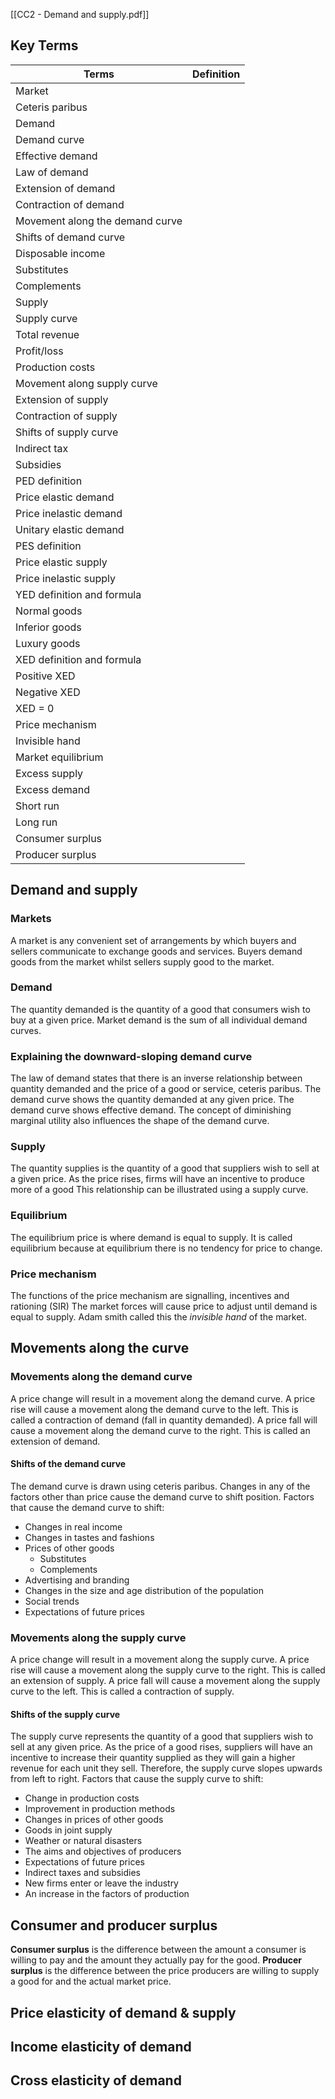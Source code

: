 [[CC2 - Demand and supply.pdf]]

## Key Terms
| Terms                           | Definition |
| ------------------------------- | ---------- |
| Market                          |            |
| Ceteris paribus                 |            |
| Demand                          |            |
| Demand curve                    |            |
| Effective demand                |            |
| Law of demand                   |            |
| Extension of demand             |            |
| Contraction of demand           |            |
| Movement along the demand curve |            |
| Shifts of demand curve          |            |
| Disposable income               |            |
| Substitutes                     |            |
| Complements                     |            |
| Supply                          |            |
| Supply curve                    |            |
| Total revenue                   |            |
| Profit/loss                     |            |
| Production costs                |            |
| Movement along supply curve     |            |
| Extension of supply             |            |
| Contraction of supply           |            |
| Shifts of supply curve          |            |
| Indirect tax                    |            |
| Subsidies                       |            |
| PED definition                  |            |
| Price elastic demand            |            |
| Price inelastic demand          |            |
| Unitary elastic demand          |            |
| PES definition                  |            |
| Price elastic supply            |            |
| Price inelastic supply          |            |
| YED definition and formula      |            |
| Normal goods                    |            |
| Inferior goods                  |            |
| Luxury goods                    |            |
| XED definition and formula      |            |
| Positive XED                    |            |
| Negative XED                    |            |
| XED = 0                         |            |
| Price mechanism                 |            |
| Invisible hand                  |            |
| Market equilibrium              |            |
| Excess supply                   |            |
| Excess demand                   |            |
| Short run                       |            |
| Long run                        |            |
| Consumer surplus                |            |
| Producer surplus                                |            |

## Demand and supply
### Markets
A market is any convenient set of arrangements by which buyers and sellers communicate to exchange goods and services. Buyers demand goods from the market whilst sellers supply good to the market.

### Demand
The quantity demanded is the quantity of a good that consumers wish to buy at a given price.
Market demand is the sum of all individual demand curves. 

### Explaining the downward-sloping demand curve
The law of demand states that there is an inverse relationship between quantity demanded and the price of a good or service, ceteris paribus. The demand curve shows the quantity demanded at any given price. The demand curve shows effective demand. The concept of diminishing marginal utility also influences the shape of the demand curve. 

### Supply
The quantity supplies is the quantity of a good that suppliers wish to sell at a given price. As the price rises, firms will have an incentive to produce more of a good This relationship can be illustrated using a supply curve. 

### Equilibrium 
The equilibrium price is where demand is equal to supply. It is called equilibrium because at equilibrium there is no tendency for price to change. 

### Price mechanism
The functions of the price mechanism are signalling, incentives and rationing (SIR) The market forces will cause price to adjust until demand is equal to supply. Adam smith called this the *invisible hand* of the market. 

## Movements along the curve 
### Movements along the demand curve
A price change will result in a movement along the demand curve. A price rise will cause a movement along the demand curve to the left. This is called a contraction of demand (fall in quantity demanded). 
A price fall will cause a movement along the demand curve to the right. This is called an extension of demand. 

#### Shifts of the demand curve
The demand curve is drawn using ceteris paribus. Changes in any of the factors other than price cause the demand curve to shift position.
Factors that cause the demand curve to shift:
- Changes in real income
- Changes in tastes and fashions
- Prices of other goods
	- Substitutes 
	- Complements 
- Advertising and branding
- Changes in the size and age distribution of the population
- Social trends
- Expectations of future prices

### Movements along the supply curve
A price change will result in a movement along the supply curve. A price rise will cause a movement along the supply curve to the right. This is called an extension of supply. A price fall will cause a movement along the supply curve to the left. This is called a contraction of supply.

#### Shifts of the supply curve
The supply curve represents the quantity of a good that suppliers wish to sell at any given price. As the price of a good rises, suppliers will have an incentive to increase their quantity supplied as they will gain a higher revenue for each unit they sell. Therefore, the supply curve slopes upwards from left to right.
Factors that cause the supply curve to shift:
- Change in production costs 
- Improvement in production methods
- Changes in prices of other goods
- Goods in joint supply
- Weather or natural disasters 
- The aims and objectives of producers
- Expectations of future prices
- Indirect taxes and subsidies
- New firms enter or leave the industry
- An increase in the factors of production 

## Consumer and producer surplus 
**Consumer surplus** is the difference between the amount a consumer is willing to pay and the amount they actually pay for the good.
**Producer surplus** is the difference between the price producers are willing to supply a good for and the actual market price.

## Price elasticity of demand & supply

## Income elasticity of demand

## Cross elasticity of demand